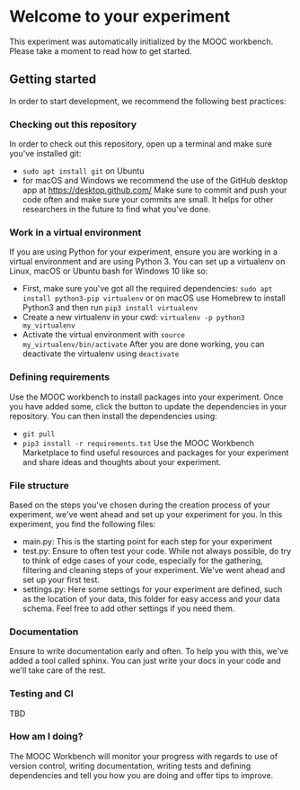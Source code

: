 # Welcome to your experiment
This experiment was automatically initialized by the MOOC workbench.
Please take a moment to read how to get started.

## Getting started
In order to start development, we recommend the following best practices:

### Checking out this repository
In order to check out this repository, open up a terminal and make sure you've installed git:
- `sudo apt install git` on Ubuntu
- for macOS and Windows we recommend the use of the GitHub desktop app at https://desktop.github.com/
Make sure to commit and push your code often and make sure your commits are small. It helps for other researchers in the future to find what you've done.

### Work in a virtual environment
If you are using Python for your experiment, ensure you are working in a virtual environment and are using Python 3.
You can set up a virtualenv on Linux, macOS or Ubuntu bash for Windows 10 like so:
- First, make sure you've got all the required dependencies: `sudo apt install python3-pip virtualenv` or on macOS use Homebrew to install Python3 and then run `pip3 install virtualenv`
- Create a new virtualenv in your cwd: `virtualenv -p python3 my_virtualenv`
- Activate the virtual environment with `source my_virtualenv/bin/activate`
After you are done working, you can deactivate the virtualenv using `deactivate`

### Defining requirements
Use the MOOC workbench to install packages into your experiment. Once you have added some, click the button to update the dependencies in your repository.
You can then install the dependencies using:
- `git pull`
- `pip3 install -r requirements.txt`
Use the MOOC Workbench Marketplace to find useful resources and packages for your experiment and share ideas and thoughts about your experiment.

### File structure
Based on the steps you've chosen during the creation process of your experiment, we've went ahead and set up your experiment for you. In this experiment, you find the following files:
- main.py: This is the starting point for each step for your experiment
- test.py: Ensure to often test your code. While not always possible, do try to think of edge cases of your code, especially for the gathering, filtering and cleaning steps of your experiment. We've went ahead and set up your first test.
- settings.py: Here some settings for your experiment are defined, such as the location of your data, this folder for easy access and your data schema. Feel free to add other settings if you need them.

### Documentation
Ensure to write documentation early and often. To help you with this, we've added a tool called sphinx. You can just write your docs in your code and we'll take care of the rest.

### Testing and CI
TBD

### How am I doing?
The MOOC Workbench will monitor your progress with regards to use of version control, writing documentation, writing tests and defining dependencies and tell you how you are doing and offer tips to improve.
